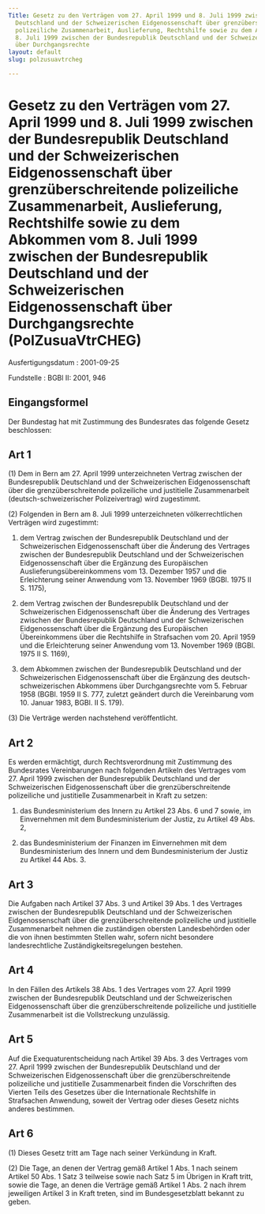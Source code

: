 ```yaml
---
Title: Gesetz zu den Verträgen vom 27. April 1999 und 8. Juli 1999 zwischen der Bundesrepublik
  Deutschland und der Schweizerischen Eidgenossenschaft über grenzüberschreitende
  polizeiliche Zusammenarbeit, Auslieferung, Rechtshilfe sowie zu dem Abkommen vom
  8. Juli 1999 zwischen der Bundesrepublik Deutschland und der Schweizerischen Eidgenossenschaft
  über Durchgangsrechte
layout: default
slug: polzusuavtrcheg

---
```


# Gesetz zu den Verträgen vom 27. April 1999 und 8. Juli 1999 zwischen der Bundesrepublik Deutschland und der Schweizerischen Eidgenossenschaft über grenzüberschreitende polizeiliche Zusammenarbeit, Auslieferung, Rechtshilfe sowie zu dem Abkommen vom 8. Juli 1999 zwischen der Bundesrepublik Deutschland und der Schweizerischen Eidgenossenschaft über Durchgangsrechte (PolZusuaVtrCHEG)

Ausfertigungsdatum
:   2001-09-25

Fundstelle
:   BGBl II: 2001, 946



## Eingangsformel

Der Bundestag hat mit Zustimmung des Bundesrates das folgende Gesetz
beschlossen:


## Art 1

(1) Dem in Bern am 27. April 1999 unterzeichneten Vertrag zwischen der
Bundesrepublik Deutschland und der Schweizerischen Eidgenossenschaft
über die grenzüberschreitende polizeiliche und justitielle
Zusammenarbeit (deutsch-schweizerischer Polizeivertrag) wird
zugestimmt.

(2) Folgenden in Bern am 8. Juli 1999 unterzeichneten
völkerrechtlichen Verträgen wird zugestimmt:

1.  dem Vertrag zwischen der Bundesrepublik Deutschland und der
    Schweizerischen Eidgenossenschaft über die Änderung des Vertrages
    zwischen der Bundesrepublik Deutschland und der Schweizerischen
    Eidgenossenschaft über die Ergänzung des Europäischen
    Auslieferungsübereinkommens vom 13. Dezember 1957 und die
    Erleichterung seiner Anwendung vom 13. November 1969 (BGBl. 1975 II S.
    1175),


2.  dem Vertrag zwischen der Bundesrepublik Deutschland und der
    Schweizerischen Eidgenossenschaft über die Änderung des Vertrages
    zwischen der Bundesrepublik Deutschland und der Schweizerischen
    Eidgenossenschaft über die Ergänzung des Europäischen Übereinkommens
    über die Rechtshilfe in Strafsachen vom 20. April 1959 und die
    Erleichterung seiner Anwendung vom 13. November 1969 (BGBl. 1975 II S.
    1169),


3.  dem Abkommen zwischen der Bundesrepublik Deutschland und der
    Schweizerischen Eidgenossenschaft über die Ergänzung des deutsch-
    schweizerischen Abkommens über Durchgangsrechte vom 5. Februar 1958
    (BGBl. 1959 II S. 777, zuletzt geändert durch die Vereinbarung vom 10.
    Januar 1983, BGBl. II S. 179).




(3) Die Verträge werden nachstehend veröffentlicht.


## Art 2

Es werden ermächtigt, durch Rechtsverordnung mit Zustimmung des
Bundesrates Vereinbarungen nach folgenden Artikeln des Vertrages vom
27\. April 1999 zwischen der Bundesrepublik Deutschland und der
Schweizerischen Eidgenossenschaft über die grenzüberschreitende
polizeiliche und justitielle Zusammenarbeit in Kraft zu setzen:

1.  das Bundesministerium des Innern zu Artikel 23 Abs. 6 und 7 sowie, im
    Einvernehmen mit dem Bundesministerium der Justiz, zu Artikel 49 Abs.
    2,


2.  das Bundesministerium der Finanzen im Einvernehmen mit dem
    Bundesministerium des Innern und dem Bundesministerium der Justiz zu
    Artikel 44 Abs. 3.





## Art 3

Die Aufgaben nach Artikel 37 Abs. 3 und Artikel 39 Abs. 1 des
Vertrages zwischen der Bundesrepublik Deutschland und der
Schweizerischen Eidgenossenschaft über die grenzüberschreitende
polizeiliche und justitielle Zusammenarbeit nehmen die zuständigen
obersten Landesbehörden oder die von ihnen bestimmten Stellen wahr,
sofern nicht besondere landesrechtliche Zuständigkeitsregelungen
bestehen.


## Art 4

In den Fällen des Artikels 38 Abs. 1 des Vertrages vom 27. April 1999
zwischen der Bundesrepublik Deutschland und der Schweizerischen
Eidgenossenschaft über die grenzüberschreitende polizeiliche und
justitielle Zusammenarbeit ist die Vollstreckung unzulässig.


## Art 5

Auf die Exequaturentscheidung nach Artikel 39 Abs. 3 des Vertrages vom
27\. April 1999 zwischen der Bundesrepublik Deutschland und der
Schweizerischen Eidgenossenschaft über die grenzüberschreitende
polizeiliche und justitielle Zusammenarbeit finden die Vorschriften
des Vierten Teils des Gesetzes über die Internationale Rechtshilfe in
Strafsachen Anwendung, soweit der Vertrag oder dieses Gesetz nichts
anderes bestimmen.


## Art 6

(1) Dieses Gesetz tritt am Tage nach seiner Verkündung in Kraft.

(2) Die Tage, an denen der Vertrag gemäß Artikel 1 Abs. 1 nach seinem
Artikel 50 Abs. 1 Satz 3 teilweise sowie nach Satz 5 im Übrigen in
Kraft tritt, sowie die Tage, an denen die Verträge gemäß Artikel 1
Abs. 2 nach ihrem jeweiligen Artikel 3 in Kraft treten, sind im
Bundesgesetzblatt bekannt zu geben.

